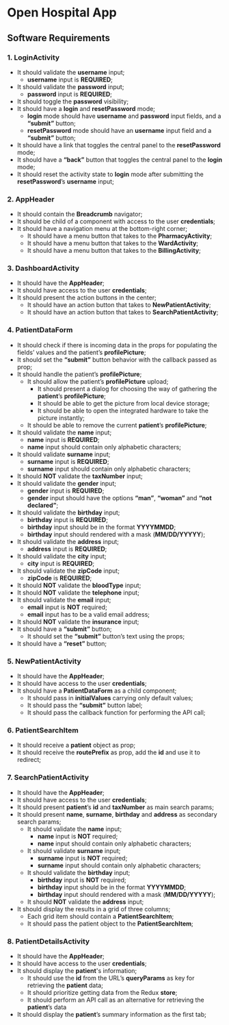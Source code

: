 # Open Hospital App

## Software Requirements

### 1. LoginActivity

- It should validate the **username** input;
  - **username** input is **REQUIRED**;
- It should validate the **password** input;
  - **password** input is **REQUIRED**;
- It should toggle the **password** visibility;
- It should have a **login** and **resetPassword** mode;
  - **login** mode should have **username** and **password** input fields, and a **“submit”** button;
  - **resetPassword** mode should have an **username** input field and a **“submit”** button;
- It should have a link that toggles the central panel to the **resetPassword** mode;
- It should have a **“back”** button that toggles the central panel to the **login** mode;
- It should reset the activity state to **login** mode after submitting the **resetPassword**’s **username** input;

### 2. AppHeader

- It should contain the **Breadcrumb** navigator;
- It should be child of a component with access to the user **credentials**;
- It should have a navigation menu at the bottom-right corner;
  - It should have a menu button that takes to the **PharmacyActivity**;
  - It should have a menu button that takes to the **WardActivity**;
  - It should have a menu button that takes to the **BillingActivity**;

### 3. DashboardActivity

- It should have the **AppHeader**;
- It should have access to the user **credentials**;
- It should present the action buttons in the center;
  - It should have an action button that takes to **NewPatientActivity**;
  - It should have an action button that takes to **SearchPatientActivity**;

### 4. PatientDataForm

- It should check if there is incoming data in the props for populating the fields’ values and the patient’s **profilePicture**;
- It should set the **“submit”** button behavior with the callback passed as prop;
- It should handle the patient’s **profilePicture**;
  - It should allow the patient’s **profilePicture** upload;
    - It should present a dialog for choosing the way of gathering the **patient**’s **profilePicture**;
    - It should be able to get the picture from local device storage;
    - It should be able to open the integrated hardware to take the picture instantly;
  - It should be able to remove the current **patient**’s **profilePicture**;
- It should validate the **name** input;
  - **name** input is **REQUIRED**;
  - **name** input should contain only alphabetic characters;
- It should validate **surname** input;
  - **surname** input is **REQUIRED**;
  - **surname** input should contain only alphabetic characters;
- It should **NOT** validate the **taxNumber** input;
- It should validate the **gender** input;
  - **gender** input is **REQUIRED**;
  - **gender** input should have the options **“man”**, **“woman”** and **“not declared”**;
- It should validate the **birthday** input;
  - **birthday** input is **REQUIRED**;
  - **birthday** input should be in the format **YYYYMMDD**;
  - **birthday** input should rendered with a mask (**MM/DD/YYYYY**);
- It should validate the **address** input;
  - **address** input is **REQUIRED**;
- It should validate the **city** input;
  - **city** input is **REQUIRED**;
- It should validate the **zipCode** input;
  - **zipCode** is **REQUIRED**;
- It should **NOT** validate the **bloodType** input;
- It should **NOT** validate the **telephone** input;
- It should validate the **email** input;
  - **email** input is **NOT** required;
  - **email** input has to be a valid email address;
- It should **NOT** validate the **insurance** input;
- It should have a **“submit”** button;
  - It should set the **“submit”** button’s text using the props;
- It should have a **“reset”** button;

### 5. NewPatientActivity

- It should have the **AppHeader**;
- It should have access to the user **credentials**;
- It should have a **PatientDataForm** as a child component;
  - It should pass in **initialValues** carrying only default values;
  - It should pass the **“submit”** button label;
  - It should pass the callback function for performing the API call;

### 6. PatientSearchItem

- It should receive a **patient** object as prop;
- It should receive the **routePrefix** as prop, add the **id** and use it to redirect;

### 7. SearchPatientActivity

- It should have the **AppHeader**;
- It should have access to the user **credentials**;
- It should present **patient**’s **id** and **taxNumber** as main search params;
- It should present **name**, **surname**, **birthday** and **address** as secondary search params;
  - It should validate the **name** input;
    - **name** input is **NOT** required;
    - **name** input should contain only alphabetic characters;
  - It should validate **surname** input;
    - **surname** input is **NOT** required;
    - **surname** input should contain only alphabetic characters;
  - It should validate the **birthday** input;
    - **birthday** input is **NOT** required;
    - **birthday** input should be in the format **YYYYMMDD**;
    - **birthday** input should rendered with a mask (**MM/DD/YYYYY**);
  - It should **NOT** validate the **address** input;
- It should display the results in a grid of three columns;
  - Each grid item should contain a **PatientSearchItem**;
  - It should pass the patient object to the **PatientSearchItem**;

### 8. PatientDetailsActivity

- It should have the **AppHeader**;
- It should have access to the user **credentials**;
- It should display the **patient**'s information;
  - It should use the **id** from the URL’s **queryParams** as key for retrieving the **patient** data;
  - It should prioritize getting data from the Redux **store**;
  - It should perform an API call as an alternative for retrieving the **patient**’s data
- It should display the **patient**’s summary information as the first tab;
